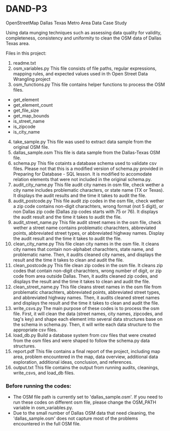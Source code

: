 # DAND-P3
OpenStreetMap Dallas Texas Metro Area Data Case Study

Using data munging techniques such as assessing data quality for validity, completeness, consistency and uniformity to clean the OSM data of Dallas Texas area.

Files in this project:
1. readme.txt
2. osm_variables.py
This file consists of file paths, regular expressions, mapping rules, and expected values used in th Open Street Data Wrangling project
3. osm_functions.py
This file contains helper functions to process the OSM files.
* get_element
* get_element_count
* get_file_size
* get_map_bounds
* is_street_name
* is_zipcode
* is_city_name
4. take_sample.py
This file was used to extract data sample from the original OSM file.
5. dallas_sample.osm
This file is data sample from the Dallas-Texas OSM file.
6. schema.py
This file cotaints a database schema used to validate csv files. Please not that this is a modified version of schema.py provided in Preparing for Database - SQL lesson. It is modified to accomodate relation elements that were not included in the original schema.py.
7. audit_city_name.py
This file audit city names in osm file, check wether a city name includes problematic characters, or state name (TX or Texas). It displays the audit results and the time it takes to audit the file.
8. audit_postcode.py
This file audit zip codes in the osm file, check wether a zip code contains non-digit charachters, wrong format (not 5 digit), or non Dallas zip code (Dallas zip codes starts with 75 or 76). It displays the audit result and the time it takes to audit the file.
9. audit_street_name.py
This file audit street names in the osm file, check wether a street name contains problematic charachters, abbreviated points, abbreviated street types, or abbreviated highway names. Display the audit result and the time it takes to audit the file.
10. clean_city_name.py
This file clean city names in the osm file. It cleans city names that contain non-alphabet charachters, state name, and problematic name. Then, it audits cleaned city names, and displays the result and the time it takes to clean and audit the file.
11. clean_postcode.py
This file clean zip codes in the osm file. It cleans zip codes that contain non-digit charachters, wrong number of digit, or zip code from area outside Dallas. Then, it audits cleaned zip codes, and displays the result and the time it takes to clean and audit the file.
12. clean_street_name.py
This file cleans street names in the osm file from problematic charachters, abbreviated points, abbreviated street types, and abbreviated highway names. Then, it audits cleaned street names and displays the result and the time it takes to clean and audit the file.
13. write_csvs.py
The main purpose of these codes is to process the osm file. First, it will clean the data (street names, city names, zipcodes, and tag's key) and shape each element into several data structures base on the schema in schema.py. Then, it will write each data structure to the appropriate csv files.
14. load_db.py
Build a database system from csv files that were created from the osm files and were shaped to follow the schema.py data structures.
15. report.pdf
This file contains a final report of the project, including map area, problem encountered in the map, data overview, additional data exploration, additional ideas, conclusion, and references.
16. output.txt
This file contains the output from running audits, cleanings, write_csvs, and load_db files.

### Before running the codes:
* The OSM file path is currently set to 'dallas_sample.osm'. If you need to run these codes on different osm file, please change the OSM_PATH variable in osm_variables.py.
* Due to the small number of Dallas OSM data that need cleaning, the 'dallas_sample.osm' does not capture most of the problems encountered in the full OSM file. 
